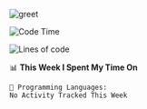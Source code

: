 ![greet](https://user-images.githubusercontent.com/44234583/146624354-9d461392-3676-4e7a-b12f-debc7319f53b.gif)

<!--START_SECTION:waka-->
![Code Time](http://img.shields.io/badge/Code%20Time-271%20hrs%2050%20mins-blue)

![Lines of code](https://img.shields.io/badge/From%20Hello%20World%20I%27ve%20Written-368%20Thousand%20lines%20of%20code-blue)

📊 **This Week I Spent My Time On** 

```text
💬 Programming Languages: 
No Activity Tracked This Week

```


<!--END_SECTION:waka-->
